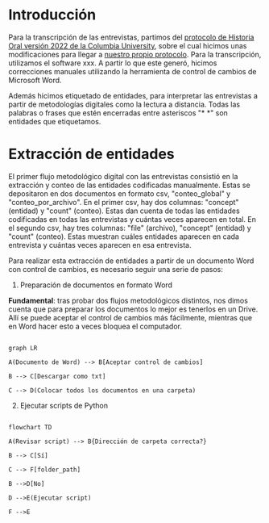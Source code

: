 ﻿
# Introducción

Para la transcripción de las entrevistas, partimos del [protocolo de Historia Oral versión 2022 de la Columbia University](https://static1.squarespace.com/static/575a10ba27d4bd5d7300a207/t/621cf621281bcd63d23a3dde/1646065186028/CCOHR+Transcript+Style+Guide+2022.pdf), sobre el cual hicimos unas modificaciones para llegar a [nuestro propio protocolo](https://github.com/Omphalos99/histo-internet-col/blob/main/_entrevistas/Protocolo_entrevistas.md). Para la transcripción, utilizamos el software xxx. A partir lo que este generó, hicimos correcciones manuales utilizando la herramienta de control de cambios de Microsoft Word.

Además hicimos etiquetado de entidades, para interpretar las entrevistas a partir de metodologías digitales como la lectura a distancia. Todas las palabras o frases que estén encerradas entre asteriscos "* *" son entidades que etiquetamos.

  

# Extracción de entidades

El primer flujo metodológico digital con las entrevistas consistió en la extracción y conteo de las entidades codificadas manualmente. Estas se depositaron en dos documentos en formato csv, "conteo_global" y "conteo_por_archivo". En el primer csv, hay dos columnas: "concept" (entidad) y "count" (conteo). Estas dan cuenta de todas las entidades codificadas en todas las entrevistas y cuántas veces aparecen en total. En el segundo csv, hay tres columnas: "file" (archivo), "concept" (entidad) y "count" (conteo). Estas muestran cuáles entidades aparecen en cada entrevista y cuántas veces aparecen en esa entrevista.

  

Para realizar esta extracción de entidades a partir de un documento Word con control de cambios, es necesario seguir una serie de pasos:



1. Preparación de documentos en formato Word
  
**Fundamental**: tras probar dos flujos metodológicos distintos, nos dimos cuenta que para preparar los documentos lo mejor es tenerlos en un Drive. Allí se puede aceptar el control de cambios más fácilmente, mientras que en Word hacer esto a veces bloquea el computador.

```mermaid

graph LR

A(Documento de Word) --> B[Aceptar control de cambios]

B --> C[Descargar como txt]

C --> D(Colocar todos los documentos en una carpeta)

```


2. Ejecutar scripts de Python

```mermaid

flowchart TD

A(Revisar script) --> B{Dirección de carpeta correcta?}

B --> C[Sí]

C --> F[folder_path]

B -->D[No]

D -->E(Ejecutar script)

F -->E

```
